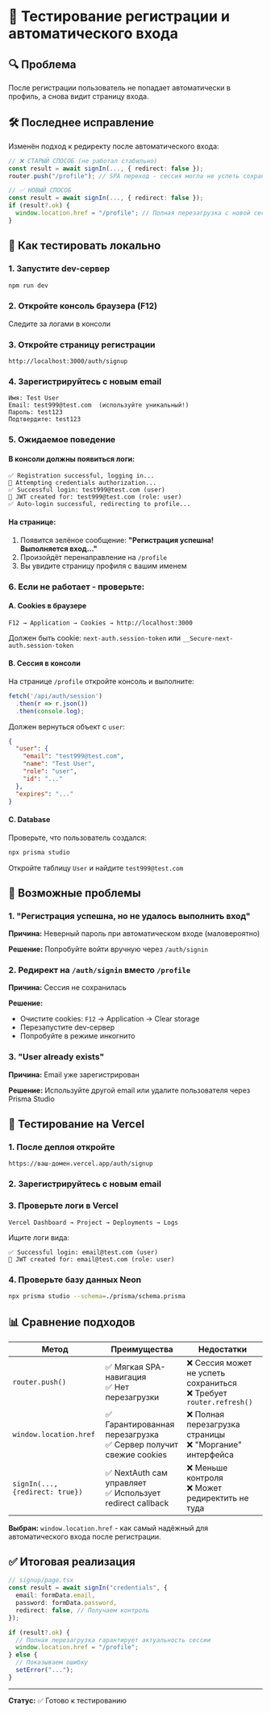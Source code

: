 # 🧪 Тестирование регистрации и автоматического входа

## 🔍 Проблема

После регистрации пользователь не попадает автоматически в профиль, а снова видит страницу входа.

## 🛠️ Последнее исправление

Изменён подход к редиректу после автоматического входа:

```typescript
// ❌ СТАРЫЙ СПОСОБ (не работал стабильно)
const result = await signIn(..., { redirect: false });
router.push("/profile"); // SPA переход - сессия могла не успеть сохраниться

// ✅ НОВЫЙ СПОСОБ
const result = await signIn(..., { redirect: false });
if (result?.ok) {
  window.location.href = "/profile"; // Полная перезагрузка с новой сессией
}
```

## 📝 Как тестировать локально

### 1. Запустите dev-сервер
```bash
npm run dev
```

### 2. Откройте консоль браузера (F12)
Следите за логами в консоли

### 3. Откройте страницу регистрации
```
http://localhost:3000/auth/signup
```

### 4. Зарегистрируйтесь с новым email
```
Имя: Test User
Email: test999@test.com  (используйте уникальный!)
Пароль: test123
Подтвердите: test123
```

### 5. Ожидаемое поведение

#### В консоли должны появиться логи:
```
✅ Registration successful, logging in...
🔐 Attempting credentials authorization...
✅ Successful login: test999@test.com (user)
🔑 JWT created for: test999@test.com (role: user)
✅ Auto-login successful, redirecting to profile...
```

#### На странице:
1. Появится зелёное сообщение: **"Регистрация успешна! Выполняется вход..."**
2. Произойдёт перенаправление на `/profile`
3. Вы увидите страницу профиля с вашим именем

### 6. Если не работает - проверьте:

#### A. Cookies в браузере
```
F12 → Application → Cookies → http://localhost:3000
```

Должен быть cookie: `next-auth.session-token` или `__Secure-next-auth.session-token`

#### B. Сессия в консоли
На странице `/profile` откройте консоль и выполните:
```javascript
fetch('/api/auth/session')
  .then(r => r.json())
  .then(console.log);
```

Должен вернуться объект с `user`:
```json
{
  "user": {
    "email": "test999@test.com",
    "name": "Test User",
    "role": "user",
    "id": "..."
  },
  "expires": "..."
}
```

#### C. Database
Проверьте, что пользователь создался:
```bash
npx prisma studio
```

Откройте таблицу `User` и найдите `test999@test.com`

## 🐛 Возможные проблемы

### 1. "Регистрация успешна, но не удалось выполнить вход"
**Причина:** Неверный пароль при автоматическом входе (маловероятно)

**Решение:** Попробуйте войти вручную через `/auth/signin`

### 2. Редирект на `/auth/signin` вместо `/profile`
**Причина:** Сессия не сохранилась

**Решение:** 
- Очистите cookies: `F12` → Application → Clear storage
- Перезапустите dev-сервер
- Попробуйте в режиме инкогнито

### 3. "User already exists"
**Причина:** Email уже зарегистрирован

**Решение:** Используйте другой email или удалите пользователя через Prisma Studio

## 🚀 Тестирование на Vercel

### 1. После деплоя откройте
```
https://ваш-домен.vercel.app/auth/signup
```

### 2. Зарегистрируйтесь с новым email

### 3. Проверьте логи в Vercel
```
Vercel Dashboard → Project → Deployments → Logs
```

Ищите логи вида:
```
✅ Successful login: email@test.com (user)
🔑 JWT created for: email@test.com (role: user)
```

### 4. Проверьте базу данных Neon
```bash
npx prisma studio --schema=./prisma/schema.prisma
```

## 📊 Сравнение подходов

| Метод | Преимущества | Недостатки |
|-------|--------------|------------|
| `router.push()` | ✅ Мягкая SPA-навигация<br>✅ Нет перезагрузки | ❌ Сессия может не успеть сохраниться<br>❌ Требует `router.refresh()` |
| `window.location.href` | ✅ Гарантированная перезагрузка<br>✅ Сервер получит свежие cookies | ❌ Полная перезагрузка страницы<br>❌ "Моргание" интерфейса |
| `signIn(..., {redirect: true})` | ✅ NextAuth сам управляет<br>✅ Использует redirect callback | ❌ Меньше контроля<br>❌ Может редиректить не туда |

**Выбран:** `window.location.href` - как самый надёжный для автоматического входа после регистрации.

## ✅ Итоговая реализация

```typescript
// signup/page.tsx
const result = await signIn("credentials", {
  email: formData.email,
  password: formData.password,
  redirect: false, // Получаем контроль
});

if (result?.ok) {
  // Полная перезагрузка гарантирует актуальность сессии
  window.location.href = "/profile";
} else {
  // Показываем ошибку
  setError("...");
}
```

---

**Статус:** ✅ Готово к тестированию
